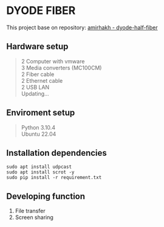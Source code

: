 # **DYODE FIBER**

This project base on repository: [amirhakh - dyode-half-fiber](https://github.com/amirhakh/data-diode/tree/master/dyode-half-fiber)


## **Hardware setup**
> 2 Computer with vmware\
> 3 Media converters (MC100CM)\
> 2 Fiber cable\
> 2 Ethernet cable\
> 2 USB LAN\
> Updating...

## **Enviroment setup**
> Python 3.10.4\
> Ubuntu 22.04

## **Installation dependencies**
```shell
sudo apt install udpcast
sudo apt install scrot -y
sudo pip install -r requirement.txt
```

## **Developing function**
1. File transfer
2. Screen sharing

